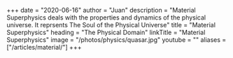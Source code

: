 +++
date        = "2020-06-16"
author      = "Juan"
description = "Material Superphysics deals with the properties and dynamics of the physical universe. It reprsents The Soul of the Physical Universe"
title       = "Material Superphysics"
heading = "The Physical Domain"
linkTitle   = "Material Superphysics"
image = "/photos/physics/quasar.jpg"
youtube = ""
aliases = ["/articles/material/"]
+++

